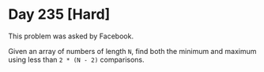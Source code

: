 # Day 235 \[Hard\]

This problem was asked by Facebook.

Given an array of numbers of length `N`, find both the minimum and maximum using less than `2 * (N - 2)` comparisons.